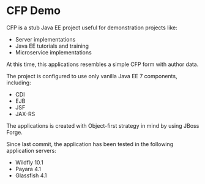 CFP Demo
========

CFP is a stub Java EE project useful for demonstration projects like:

- Server implementations
- Java EE tutorials and training
- Microservice implementations

At this time, this applications resembles a simple CFP form with author data.

The project is configured to use only vanilla Java EE 7 components, including:
- CDI
- EJB
- JSF
- JAX-RS

The applications is created with Object-first strategy in mind by using JBoss Forge.

Since last commit, the application has been tested in the following application servers:
- Wildfly 10.1
- Payara 4.1
- Glassfish 4.1
